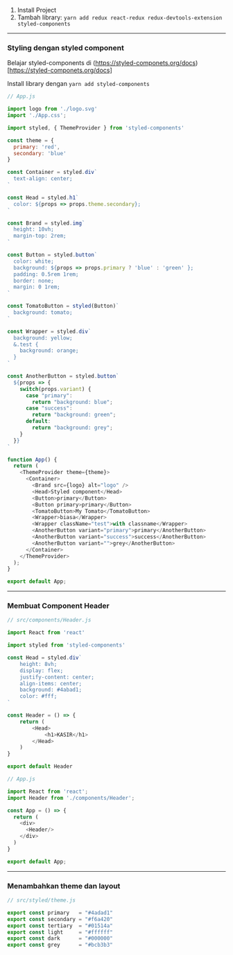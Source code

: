 1. Install Project
2. Tambah library: `yarn add redux react-redux redux-devtools-extension styled-components`

---

### Styling dengan styled component

Belajar styled-components di (https://styled-componets.org/docs)[https://styled-componets.org/docs]

Install library dengan `yarn add styled-components`

```js
// App.js

import logo from './logo.svg'
import './App.css';

import styled, { ThemeProvider } from 'styled-components'

const theme = {
  primary: 'red',
  secondary: 'blue'
}

const Container = styled.div`
  text-align: center;
`

const Head = styled.h1`
  color: ${props => props.theme.secondary};
`

const Brand = styled.img`
  height: 10vh;
  margin-top: 2rem;
`

const Button = styled.button`
  color: white;
  background: ${props => props.primary ? 'blue' : 'green' };
  padding: 0.5rem 1rem;
  border: none;
  margin: 0 1rem;
`

const TomatoButton = styled(Button)`
  background: tomato;
`

const Wrapper = styled.div`
  background: yellow;
  &.test {
    background: orange;
  }
`

const AnotherButton = styled.button`
  ${props => {
    switch(props.variant) {
      case "primary":
        return "background: blue";
      case "success":
        return "background: green";
      default:
        return "background: grey";
    }
  }}
`

function App() {
  return (
    <ThemeProvider theme={theme}>
      <Container>
        <Brand src={logo} alt="logo" />
        <Head>Styled component</Head>
        <Button>primary</Button>
        <Button primary>primary</Button>
        <TomatoButton>My Tomato</TomatoButton>
        <Wrapper>biasa</Wrapper>
        <Wrapper className="test">with classname</Wrapper>
        <AnotherButton variant="primary">primary</AnotherButton>
        <AnotherButton variant="success">success</AnotherButton>
        <AnotherButton variant="">grey</AnotherButton>
      </Container>
    </ThemeProvider>
  );
}

export default App;

```

---

### Membuat Component Header

```js
// src/components/Header.js

import React from 'react'

import styled from 'styled-components'

const Head = styled.div`
    height: 8vh;
    display: flex;
    justify-content: center;
    align-items: center;
    background: #4abad1;
    color: #fff;
`

const Header = () => {
    return (
        <Head>
            <h1>KASIR</h1>
        </Head>
    )
}

export default Header
```

```js
// App.js

import React from 'react';
import Header from './components/Header';

const App = () => {
  return (
    <div>
      <Header/>
    </div>
  )
}

export default App;
```



---

### Menambahkan theme dan layout

```js
// src/styled/theme.js

export const primary   = "#4adad1"
export const secondary = "#f6a420"
export const tertiary  = "#01514a"
export const light     = "#ffffff"
export const dark      = "#000000"
export const grey      = "#bcb3b3"

```